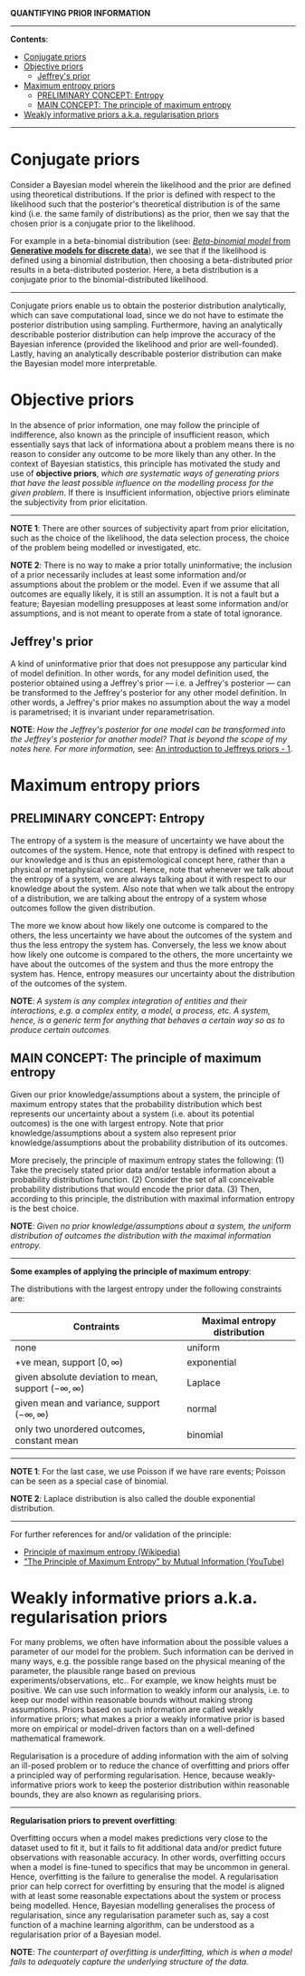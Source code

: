 **QUANTIFYING PRIOR INFORMATION**

---

**Contents**:

- [Conjugate priors](#conjugate-priors)
- [Objective priors](#objective-priors)
  - [Jeffrey's prior](#jeffreys-prior)
- [Maximum entropy priors](#maximum-entropy-priors)
  - [PRELIMINARY CONCEPT: Entropy](#preliminary-concept-entropy)
  - [MAIN CONCEPT: The principle of maximum entropy](#main-concept-the-principle-of-maximum-entropy)
- [Weakly informative priors a.k.a. regularisation priors](#weakly-informative-priors-aka-regularisation-priors)

---

# Conjugate priors
Consider a Bayesian model wherein the likelihood and the prior are defined using theoretical distributions. If the prior is defined with respect to the likelihood such that the posterior's theoretical distribution is of the same kind (i.e. the same family of distributions) as the prior, then we say that the chosen prior is a conjugate prior to the likelihood.

For example in a beta-binomial distribution (see: [_Beta-binomial model_ from **Generative models for discrete data**](https://github.com/pranigopu/mastersProject/blob/main/NOTES/generative-models-for-discrete-data/beta-binomial-model.md)), we see that if the likelihood is defined using a binomial distribution, then choosing a beta-distributed prior results in a beta-distributed posterior. Here, a beta distribution is a conjugate prior to the binomial-distributed likelihood.

---

Conjugate priors enable us to obtain the posterior distribution analytically, which can save computational load, since we do not have to estimate the posterior distribution using sampling. Furthermore, having an analytically describable posterior distribution can help improve the accuracy of the Bayesian inference (provided the likelihood and prior are well-founded). Lastly, having an analytically describable posterior distribution can make the Bayesian model more interpretable.

# Objective priors
In the absence of prior information, one may follow the principle of indifference, also known as the principle of insufficient reason, which essentially says that lack of informationa about a problem means there is no reason to consider any outcome to be more likely than any other. In the context of Bayesian statistics, this principle has motivated the study and use of **objective priors**, _which are systematic ways of generating priors that have the least possible influence on the modelling process for the given problem_. If there is insufficient information, objective priors eliminate the subjectivity from prior elicitation.

---

**NOTE 1**: There are other sources of subjectivity apart from prior elicitation, such as the choice of the likelihood, the data selection process, the choice of the problem being modelled or investigated, etc.

**NOTE 2**: There is no way to make a prior totally uninformative; the inclusion of a prior necessarily includes at least some information and/or assumptions about the problem or the model. Even if we assume that all outcomes are equally likely, it is still an assumption. It is not a fault but a feature; Bayesian modelling presupposes at least some information and/or assumptions, and is not meant to operate from a state of total ignorance.

## Jeffrey's prior
A kind of uninformative prior that does not presuppose any particular kind of model definition. In other words, for any model definition used, the posterior obtained using a Jeffrey's prior — i.e. a Jeffrey's posterior — can be transformed to the Jeffrey's posterior for any other model definition. In other words, a Jeffrey's prior makes no assumption about the way a model is parametrised; it is invariant under reparametrisation.

**NOTE**: _How the Jeffrey's posterior for one model can be transformed into the Jeffrey's posterior for another model? That is beyond the scope of my notes here. For more information,_ see: [An introduction to Jeffreys priors - 1](https://www.youtube.com/watch?v=S42N_6pQ5TA).

# Maximum entropy priors
## PRELIMINARY CONCEPT: Entropy
The entropy of a system is the measure of uncertainty we have about the outcomes of the system. Hence, note that entropy is defined with respect to our knowledge and is thus an epistemological concept here, rather than a physical or metaphysical concept. Hence, note that whenever we talk about the entropy of a system, we are always talking about it with respect to our knowledge about the system. Also note that when we talk about the entropy of a distribution, we are talking about the entropy of a system whose outcomes follow the given distribution.

The more we know about how likely one outcome is compared to the others, the less uncertainty we have about the outcomes of the system and thus the less entropy the system has. Conversely, the less we know about how likely one outcome is compared to the others, the more uncertainty we have about the outcomes of the system and thus the more entropy the system has. Hence, entropy measures our uncertainty about the distribution of the outcomes of the system.

**NOTE**: _A system is any complex integration of entities and their interactions, e.g. a complex entity, a model, a process, etc. A system, hence, is a generic term for anything that behaves a certain way so as to produce certain outcomes._

## MAIN CONCEPT: The principle of maximum entropy
Given our prior knowledge/assumptions about a system, the principle of maximum entropy states that the probability distribution which best represents our uncertainty about a system (i.e. about its potential outcomes) is the one with largest entropy. Note that prior knowledge/assumptions about a system also represent prior knowledge/assumptions about the probability distribution of its outcomes.

More precisely, the principle of maximum entropy states the following: (1) Take the precisely stated prior data and/or testable information about a probability distribution function. (2) Consider the set of all conceivable probability distributions that would encode the prior data. (3) Then, according to this principle, the distribution with maximal information entropy is the best choice.

**NOTE**: _Given no prior knowledge/assumptions about a system, the uniform distribution of outcomes the distribution with the maximal information entropy._

---

**Some examples of applying the principle of maximum entropy**:

The distributions with the largest entropy under the following constraints are:

| Contraints | Maximal entropy distribution |
| --- | --- |
| none | uniform |
| +ve mean, support $[0, \infty)$ | exponential |
| given absolute deviation to mean, support $(-\infty, \infty)$ | Laplace |
| given mean and variance, support $(-\infty, \infty)$ | normal |
| only two unordered outcomes, constant mean | binomial |

---

**NOTE 1**: For the last case, we use Poisson if we have rare events; Poisson can be seen as a special case of binomial.

**NOTE 2**: Laplace distribution is also called the double exponential distribution.

---

For further references for and/or validation of the principle:

- [Principle of maximum entropy (Wikipedia)](https://en.wikipedia.org/wiki/Principle_of_maximum_entropy)
- ["The Principle of Maximum Entropy" by Mutual Information (YouTube)](https://www.youtube.com/watch?v=2gTrsLVnp9c)

# Weakly informative priors a.k.a. regularisation priors
For many problems, we often have information about the possible values a parameter of our model for the problem. Such information can be derived in many ways, e.g. the possible range based on the physical meaning of the parameter, the plausible range based on previous experiments/observations, etc.. For example, we know heights must be positive. We can use such information to weakly inform our analysis, i.e. to keep our model within reasonable bounds without making strong assumptions. Priors based on such information are called weakly informative priors; what makes a prior a weakly informative prior is based more on empirical or model-driven factors than on a well-defined mathematical framework.

Regularisation is a procedure of adding information with the aim of solving an ill-posed problem or to reduce the chance of overfitting and priors offer a principled way of performing regularisation. Hence, because weakly-informative priors work to keep the posterior distribution within reasonable bounds, they are also known as regularising priors.

---

**Regularisation priors to prevent overfitting**:

Overfitting occurs when a model makes predictions very close to the dataset used to fit it, but it fails to fit additional data and/or predict future observations with reasonable accuracy. In other words, overfitting occurs when a model is fine-tuned to specifics that may be uncommon in general. Hence, overfitting is the failure to generalise the model. A regularisation prior can help correct for overfitting by ensuring that the model is aligned with at least some reasonable expectations about the system or process being modelled. Hence, Bayesian modelling generalises the process of regularisation, since any regularisation parameter such as, say a cost function of a machine learning algorithm, can be understood as a regularisation prior of a Bayesian model.

**NOTE**: _The counterpart of overfitting is underfitting, which is when a model fails to adequately capture the underlying structure of the data._